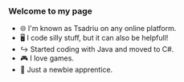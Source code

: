 ### Welcome to my page
* 🌐 I'm known as Tsadriu on any online platform.
* 🖥️ I code silly stuff, but it can also be helpfull!
* ↪️ Started coding with Java and moved to C#.
* 🎮 I love games.
* 🌱 Just a newbie apprentice.

<!--
**Tsadriu/Tsadriu** is a ✨ _special_ ✨ repository because its `README.md` (this file) appears on your GitHub profile.

Here are some ideas to get you started:

- 🔭 I’m currently working on ...
- 🌱 I’m currently learning ...
- 👯 I’m looking to collaborate on ...
- 🤔 I’m looking for help with ...
- 💬 Ask me about ...
- 📫 How to reach me: ...
- 😄 Pronouns: ...
- ⚡ Fun fact: ...
-->
